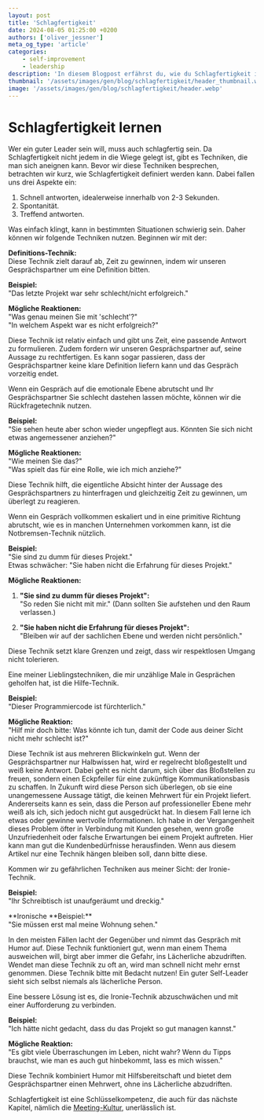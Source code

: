 ```yaml
---
layout: post
title: 'Schlagfertigkeit'
date: 2024-08-05 01:25:00 +0200
authors: ['oliver_jessner']
meta_og_type: 'article'
categories:
    - self-improvement
    - leadership
description: 'In diesem Blogpost erfährst du, wie du Schlagfertigkeit in Gesprächen gezielt einsetzen können. Wir betrachten verschiedene Techniken. Lerne, wie du durch geschicktes Fragen und gezielte Reaktionen in herausfordernden Situationen souverän bleiben kannst.'
thumbnail: '/assets/images/gen/blog/schlagfertigkeit/header_thumbnail.webp'
image: '/assets/images/gen/blog/schlagfertigkeit/header.webp'
---
```


# Schlagfertigkeit lernen

Wer ein guter Leader sein will, muss auch schlagfertig sein. Da Schlagfertigkeit nicht jedem in die Wiege gelegt ist, gibt es Techniken, die man sich aneignen kann. Bevor wir diese Techniken besprechen, betrachten wir kurz, wie Schlagfertigkeit definiert werden kann. Dabei fallen uns drei Aspekte ein:

1. Schnell antworten, idealerweise innerhalb von 2-3 Sekunden.
2. Spontanität.
3. Treffend antworten.

Was einfach klingt, kann in bestimmten Situationen schwierig sein. Daher können wir folgende Techniken nutzen. Beginnen wir mit der:

**Definitions-Technik:**  
Diese Technik zielt darauf ab, Zeit zu gewinnen, indem wir unseren Gesprächspartner um eine Definition bitten.

**Beispiel:**  
"Das letzte Projekt war sehr schlecht/nicht erfolgreich."

**Mögliche Reaktionen:**  
"Was genau meinen Sie mit 'schlecht'?"  
"In welchem Aspekt war es nicht erfolgreich?"

Diese Technik ist relativ einfach und gibt uns Zeit, eine passende Antwort zu formulieren. Zudem fordern wir unseren Gesprächspartner auf, seine Aussage zu rechtfertigen. Es kann sogar passieren, dass der Gesprächspartner keine klare Definition liefern kann und das Gespräch vorzeitig endet.

Wenn ein Gespräch auf die emotionale Ebene abrutscht und Ihr Gesprächspartner Sie schlecht dastehen lassen möchte, können wir die Rückfragetechnik nutzen.

**Beispiel:**  
"Sie sehen heute aber schon wieder ungepflegt aus. Könnten Sie sich nicht etwas angemessener anziehen?"

**Mögliche Reaktionen:**  
"Wie meinen Sie das?"  
"Was spielt das für eine Rolle, wie ich mich anziehe?"

Diese Technik hilft, die eigentliche Absicht hinter der Aussage des Gesprächspartners zu hinterfragen und gleichzeitig Zeit zu gewinnen, um überlegt zu reagieren.

Wenn ein Gespräch vollkommen eskaliert und in eine primitive Richtung abrutscht, wie es in manchen Unternehmen vorkommen kann, ist die Notbremsen-Technik nützlich.

**Beispiel:**  
"Sie sind zu dumm für dieses Projekt."  
Etwas schwächer: "Sie haben nicht die Erfahrung für dieses Projekt."

**Mögliche Reaktionen:**

1. **"Sie sind zu dumm für dieses Projekt":**  
   "So reden Sie nicht mit mir." (Dann sollten Sie aufstehen und den Raum verlassen.)

2. **"Sie haben nicht die Erfahrung für dieses Projekt":**  
   "Bleiben wir auf der sachlichen Ebene und werden nicht persönlich."

Diese Technik setzt klare Grenzen und zeigt, dass wir respektlosen Umgang nicht tolerieren.

Eine meiner Lieblingstechniken, die mir unzählige Male in Gesprächen geholfen hat, ist die Hilfe-Technik.

**Beispiel:**  
"Dieser Programmiercode ist fürchterlich."

**Mögliche Reaktion:**  
"Hilf mir doch bitte: Was könnte ich tun, damit der Code aus deiner Sicht nicht mehr schlecht ist?"

Diese Technik ist aus mehreren Blickwinkeln gut. Wenn der Gesprächspartner nur Halbwissen hat, wird er regelrecht bloßgestellt und weiß keine Antwort. Dabei geht es nicht darum, sich über das Bloßstellen zu freuen, sondern einen Eckpfeiler für eine zukünftige Kommunikationsbasis zu schaffen. In Zukunft wird diese Person sich überlegen, ob sie eine unangemessene Aussage tätigt, die keinen Mehrwert für ein Projekt liefert. Andererseits kann es sein, dass die Person auf professioneller Ebene mehr weiß als ich, sich jedoch nicht gut ausgedrückt hat. In diesem Fall lerne ich etwas oder gewinne wertvolle Informationen. Ich habe in der Vergangenheit dieses Problem öfter in Verbindung mit Kunden gesehen, wenn große Unzufriedenheit oder falsche Erwartungen bei einem Projekt auftreten. Hier kann man gut die Kundenbedürfnisse herausfinden. Wenn aus diesem Artikel nur eine Technik hängen bleiben soll, dann bitte diese.

Kommen wir zu gefährlichen Techniken aus meiner Sicht: der Ironie-Technik.

**Beispiel:**  
"Ihr Schreibtisch ist unaufgeräumt und dreckig."

**Ironische **Beispiel:\*\*  
"Sie müssen erst mal meine Wohnung sehen."

In den meisten Fällen lacht der Gegenüber und nimmt das Gespräch mit Humor auf. Diese Technik funktioniert gut, wenn man einem Thema ausweichen will, birgt aber immer die Gefahr, ins Lächerliche abzudriften. Wendet man diese Technik zu oft an, wird man schnell nicht mehr ernst genommen. Diese Technik bitte mit Bedacht nutzen! Ein guter Self-Leader sieht sich selbst niemals als lächerliche Person.

Eine bessere Lösung ist es, die Ironie-Technik abzuschwächen und mit einer Aufforderung zu verbinden.

**Beispiel:**  
"Ich hätte nicht gedacht, dass du das Projekt so gut managen kannst."

**Mögliche Reaktion:**  
"Es gibt viele Überraschungen im Leben, nicht wahr? Wenn du Tipps brauchst, wie man es auch gut hinbekommt, lass es mich wissen."

Diese Technik kombiniert Humor mit Hilfsbereitschaft und bietet dem Gesprächspartner einen Mehrwert, ohne ins Lächerliche abzudriften.

Schlagfertigkeit ist eine Schlüsselkompetenz, die auch für das nächste Kapitel, nämlich die [Meeting-Kultur](/blog/2024-08-06-meeting-kultur/), unerlässlich ist.
